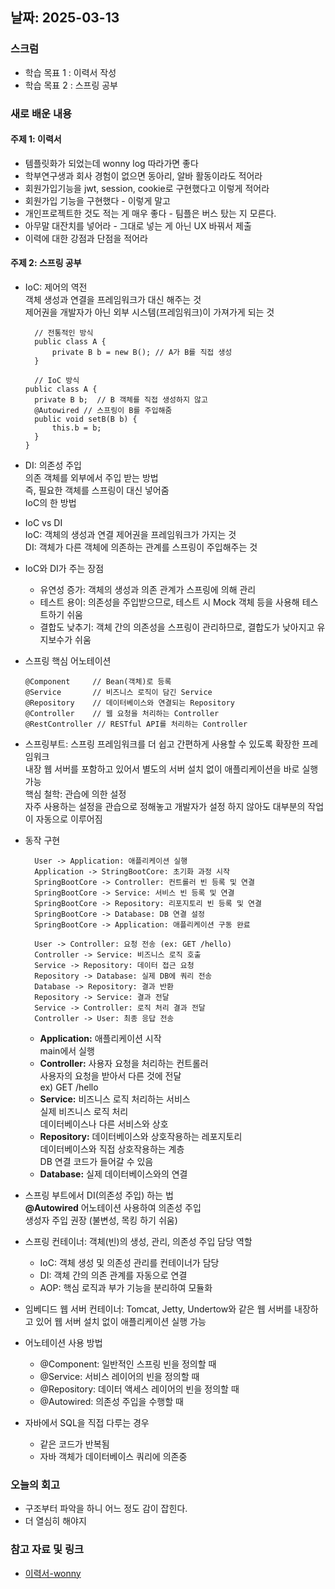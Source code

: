 ## 날짜: 2025-03-13

### 스크럼

- 학습 목표 1 : 이력서 작성
- 학습 목표 2 : 스프링 공부

### 새로 배운 내용

#### 주제 1: 이력서

- 템플릿화가 되었는데 wonny log 따라가면 좋다
- 학부연구생과 회사 경험이 없으면 동아리, 알바 활동이라도 적어라
- 회원가입기능을 jwt, session, cookie로 구현했다고 이렇게 적어라
- 회원가입 기능을 구현했다 - 이렇게 말고
- 개인프로젝트한 것도 적는 게 매우 좋다 - 팀플은 버스 탔는 지 모른다.
- 아무말 대잔치를 넣어라 - 그대로 넣는 게 아닌 UX 바꿔서 제출
- 이력에 대한 강점과 단점을 적어라

#### 주제 2: 스프링 공부

- IoC: 제어의 역전<br>
  객체 생성과 연결을 프레임워크가 대신 해주는 것<br>
  제어권을 개발자가 아닌 외부 시스템(프레임워크)이 가져가게 되는 것

  ```
    // 전통적인 방식
    public class A {
        private B b = new B(); // A가 B를 직접 생성
    }
  ```

  ```
    // IoC 방식
  public class A {
    private B b;  // B 객체를 직접 생성하지 않고
    @Autowired // 스프링이 B를 주입해줌
    public void setB(B b) {
        this.b = b;
    }
  }
  ```

- DI: 의존성 주입<br>
  의존 객체를 외부에서 주입 받는 방법<br>
  즉, 필요한 객체를 스프링이 대신 넣어줌<br>
  IoC의 한 방법

- IoC vs DI<br>
  IoC: 객체의 생성과 연결 제어권을 프레임워크가 가지는 것<br>
  DI: 객체가 다른 객체에 의존하는 관계를 스프링이 주입해주는 것

- IoC와 DI가 주는 장점

  - 유연성 증가: 객체의 생성과 의존 관계가 스프링에 의해 관리
  - 테스트 용이: 의존성을 주입받으므로, 테스트 시 Mock 객체 등을 사용해 테스트하기 쉬움
  - 결합도 낮추기: 객체 간의 의존성을 스프링이 관리하므로, 결합도가 낮아지고 유지보수가 쉬움

- 스프링 핵심 어노테이션

  ```
  @Component     // Bean(객체)로 등록
  @Service       // 비즈니스 로직이 담긴 Service
  @Repository    // 데이터베이스와 연결되는 Repository
  @Controller    // 웹 요청을 처리하는 Controller
  @RestController // RESTful API를 처리하는 Controller
  ```

- 스프링부트: 스프링 프레임워크를 더 쉽고 간편하게 사용할 수 있도록 확장한 프레임워크<br>
  내장 웹 서버를 포함하고 있어서 별도의 서버 설치 없이 애플리케이션을 바로 실행 가능<br>
  핵심 철학: 관습에 의한 설정<br>
  자주 사용하는 설정을 관습으로 정해놓고 개발자가 설정 하지 않아도 대부분의 작업이 자동으로 이루어짐

- 동작 구현

  ```
    User -> Application: 애플리케이션 실행
    Application -> StringBootCore: 초기화 과정 시작
    SpringBootCore -> Controller: 컨트롤러 빈 등록 및 연결
    SpringBootCore -> Service: 서비스 빈 등록 및 연결
    SpringBootCore -> Repository: 리포지토리 빈 등록 및 연결
    SpringBootCore -> Database: DB 연결 설정
    SpringBootCore -> Application: 애플리케이션 구동 완료

    User -> Controller: 요청 전송 (ex: GET /hello)
    Controller -> Service: 비즈니스 로직 호출
    Service -> Repository: 데이터 접근 요청
    Repository -> Database: 실제 DB에 쿼리 전송
    Database -> Repository: 결과 반환
    Repository -> Service: 결과 전달
    Service -> Controller: 로직 처리 결과 전달
    Controller -> User: 최종 응답 전송
  ```

  - **Application:** 애플리케이션 시작 <br>
    main에서 실행
  - **Controller:** 사용자 요청을 처리하는 컨트롤러<br>
    사용자의 요청을 받아서 다른 것에 전달<br>
    ex) GET /hello
  - **Service:** 비즈니스 로직 처리하는 서비스<br>
    실제 비즈니스 로직 처리<br>
    데이터베이스나 다른 서비스와 상호
  - **Repository:** 데이터베이스와 상호작용하는 레포지토리<br>
    데이터베이스와 직접 상호작용하는 계층<br>
    DB 연결 코드가 들어갈 수 있음
  - **Database:** 실제 데이터베이스와의 연결

- 스프링 부트에서 DI(의존성 주입) 하는 법<br>
  **@Autowired** 어노테이션 사용하여 의존성 주입<br>
  생성자 주입 권장 (불변성, 목킹 하기 쉬움)

- 스프링 컨테이너: 객체(빈)의 생성, 관리, 의존성 주입 담당
  역할

  - IoC: 객체 생성 및 의존성 관리를 컨테이너가 담당
  - DI: 객체 간의 의존 관계를 자동으로 연결
  - AOP: 핵심 로직과 부가 기능을 분리하여 모듈화

- 임베디드 웹 서버 컨테이너: Tomcat, Jetty, Undertow와 같은 웹 서버를 내장하고 있어 웹 서버 설치 없이 애플리케이션 실행 가능

- 어노테이션 사용 방법

  - @Component: 일반적인 스프링 빈을 정의할 때
  - @Service: 서비스 레이어의 빈을 정의할 때
  - @Repository: 데이터 액세스 레이어의 빈을 정의할 때
  - @Autowired: 의존성 주입을 수행할 때

- 자바에서 SQL을 직접 다루는 경우
  - 같은 코드가 반복됨
  - 자바 객체가 데이터베이스 쿼리에 의존중

### 오늘의 회고

- 구조부터 파악을 하니 어느 정도 감이 잡힌다.
- 더 열심히 해야지

### 참고 자료 및 링크

- [이력서-wonny](https://wonny.space/writing/work/engineer-resume)
